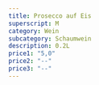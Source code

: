 ```yaml
---
title: Prosecco auf Eis
superscript: M
category: Wein
subcategory: Schaumwein
description: 0.2L
price1: "5,0"
price2: "--"
price3: "--"
---
```

